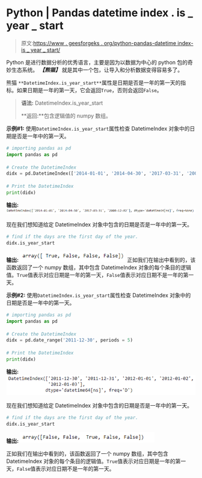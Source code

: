 # Python | Pandas datetime index . is _ year _ start

> 原文:[https://www . geesforgeks . org/python-pandas-datetime index-is _ year _ start/](https://www.geeksforgeeks.org/python-pandas-datetimeindex-is_year_start/)

Python 是进行数据分析的优秀语言，主要是因为以数据为中心的 python 包的奇妙生态系统。 ***【熊猫】*** 就是其中一个包，让导入和分析数据变得容易多了。

熊猫 `**DatetimeIndex.is_year_start**`属性是日期是否是一年的第一天的指标。如果日期是一年的第一天，它会返回`True`，否则会返回`False`。

> **语法:** DatetimeIndex.is_year_start
> 
> **返回:**包含逻辑值的 numpy 数组。

**示例#1:** 使用`DatetimeIndex.is_year_start`属性检查 DatetimeIndex 对象中的日期是否是一年中的第一天。

```py
# importing pandas as pd
import pandas as pd

# Create the DatetimeIndex
didx = pd.DatetimeIndex(['2014-01-01', '2014-04-30', '2017-03-31', '2000-12-02'])

# Print the DatetimeIndex
print(didx)
```

**输出:**
![](img/649200df1c5a4e1f744a6f797c802762.png)

现在我们想知道给定 DatetimeIndex 对象中包含的日期是否是一年中的第一天。

```py
# find if the days are the first day of the year.
didx.is_year_start
```

**输出:**
![](img/c2faf9bed87f06662b6da99ba5202106.png)
正如我们在输出中看到的，该函数返回了一个 numpy 数组，其中包含 DatetimeIndex 对象的每个条目的逻辑值。`True`值表示对应日期是一年的第一天，`False`值表示对应日期不是一年的第一天。

**示例#2:** 使用`DatetimeIndex.is_year_start`属性检查 DatetimeIndex 对象中的日期是否是一年中的第一天。

```py
# importing pandas as pd
import pandas as pd

# Create the DatetimeIndex
didx = pd.date_range('2011-12-30', periods = 5)

# Print the DatetimeIndex
print(didx)
```

**输出:**
![](img/37f1363bf03197a0cea9853300f4ecf4.png)

现在我们想知道给定 DatetimeIndex 对象中包含的日期是否是一年中的第一天。

```py
# find if the days are the first day of the year.
didx.is_year_start
```

**输出:**
![](img/1875ba934bf1c40a5689e623303f7c0d.png)

正如我们在输出中看到的，该函数返回了一个 numpy 数组，其中包含 DatetimeIndex 对象的每个条目的逻辑值。`True`值表示对应日期是一年的第一天，`False`值表示对应日期不是一年的第一天。